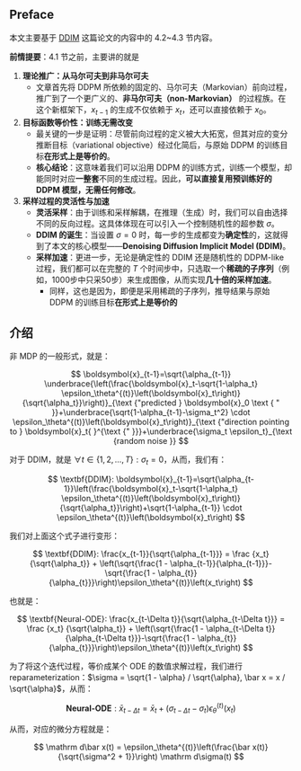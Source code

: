 ## Preface

本文主要基于 [DDIM](http://arxiv.org/abs/2010.02502) 这篇论文的内容中的 4.2~4.3 节内容。

**前情提要**：4.1 节之前，主要讲的就是

1. **理论推广：从马尔可夫到非马尔可夫**
    - 文章首先将 DDPM 所依赖的固定的、马尔可夫（Markovian）前向过程，推广到了一个更广义的、**非马尔可夫（non-Markovian）** 的过程族。在这个新框架下，$x_{t-1}$ 的生成不仅依赖于 $x_t$，还可以直接依赖于 $x_0$。
2. **目标函数等价性：训练无需改变**
    - 最关键的一步是证明：尽管前向过程的定义被大大拓宽，但其对应的变分推断目标（variational objective）经过化简后，与原始 DDPM 的训练目标**在形式上是等价的**。
    - **核心结论**：这意味着我们可以沿用 DDPM 的训练方式，训练一个模型，却能同时对应**一整套**不同的生成过程。因此，**可以直接复用预训练好的 DDPM 模型，无需任何修改**。
3. **采样过程的灵活性与加速**
    - **灵活采样**：由于训练和采样解耦，在推理（生成）时，我们可以自由选择不同的反向过程。这具体体现在可以引入一个控制随机性的超参数 $\sigma$。
    - **DDIM 的诞生**：当设置 $\sigma = 0$ 时，每一步的生成都变为**确定性**的，这就得到了本文的核心模型——**Denoising Diffusion Implicit Model (DDIM)**。
    - **采样加速**：更进一步，无论是确定性的 DDIM 还是随机性的 DDPM-like 过程，我们都可以在完整的 $T$ 个时间步中，只选取一个**稀疏的子序列**（例如，1000步中只采50步）来生成图像，从而实现**几十倍的采样加速**。
	    - 同样，这也是因为，即便是采用稀疏的子序列，推导结果与原始 DDPM 的训练目标**在形式上是等价的**

## 介绍

非 MDP 的一般形式，就是：

$$
\boldsymbol{x}_{t-1}=\sqrt{\alpha_{t-1}} \underbrace{\left(\frac{\boldsymbol{x}_t-\sqrt{1-\alpha_t} \epsilon_\theta^{(t)}\left(\boldsymbol{x}_t\right)}{\sqrt{\alpha_t}}\right)}_{\text {"predicted } \boldsymbol{x}_0 \text { " }}+\underbrace{\sqrt{1-\alpha_{t-1}-\sigma_t^2} \cdot \epsilon_\theta^{(t)}\left(\boldsymbol{x}_t\right)}_{\text {"direction pointing to } \boldsymbol{x}_t{ }^{\text {" }}}+\underbrace{\sigma_t \epsilon_t}_{\text {random noise }}
$$

对于 DDIM，就是 $\forall t \in \{1, 2, \dots, T\}: \sigma_t = 0$，从而，我们有：

$$
\textbf{DDIM}: \boldsymbol{x}_{t-1}=\sqrt{\alpha_{t-1}}\left(\frac{\boldsymbol{x}_t-\sqrt{1-\alpha_t} \epsilon_\theta^{(t)}\left(\boldsymbol{x}_t\right)}{\sqrt{\alpha_t}}\right)+\sqrt{1-\alpha_{t-1}} \cdot \epsilon_\theta^{(t)}\left(\boldsymbol{x}_t\right)
$$

我们对上面这个式子进行变形：

$$
\textbf{DDIM}: \frac{x_{t-1}}{\sqrt{\alpha_{t-1}}} = \frac {x_t} {\sqrt{\alpha_t}} + \left(\sqrt{\frac{1 - \alpha_{t-1}}{\alpha_{t-1}}}-\sqrt{\frac{1 - \alpha_{t}}{\alpha_{t}}}\right)\epsilon_\theta^{(t)}\left(x_t\right)
$$

也就是：

$$
\textbf{Neural-ODE}: \frac{x_{t-\Delta t}}{\sqrt{\alpha_{t-\Delta t}}} = \frac {x_t} {\sqrt{\alpha_t}} + \left(\sqrt{\frac{1 - \alpha_{t-\Delta t}}{\alpha_{t-\Delta t}}}-\sqrt{\frac{1 - \alpha_{t}}{\alpha_{t}}}\right)\epsilon_\theta^{(t)}\left(x_t\right)
$$

为了将这个迭代过程，等价成某个 ODE 的数值求解过程，我们进行 reparameterization：$\sigma = \sqrt{1 - \alpha} / \sqrt{\alpha}, \bar x = x / \sqrt{\alpha}$，从而：

$$
\textbf{Neural-ODE}: \bar x_{t - \Delta t} = \bar x_{t} + \left(\sigma_{t - \Delta t} - \sigma_{t}\right)\epsilon_\theta^{(t)}\left(x_t\right)
$$

从而，对应的微分方程就是：

$$
\mathrm d\bar x(t) = \epsilon_\theta^{(t)}\left(\frac{\bar x(t)}{\sqrt{\sigma^2 + 1}}\right) \mathrm d\sigma(t)
$$



